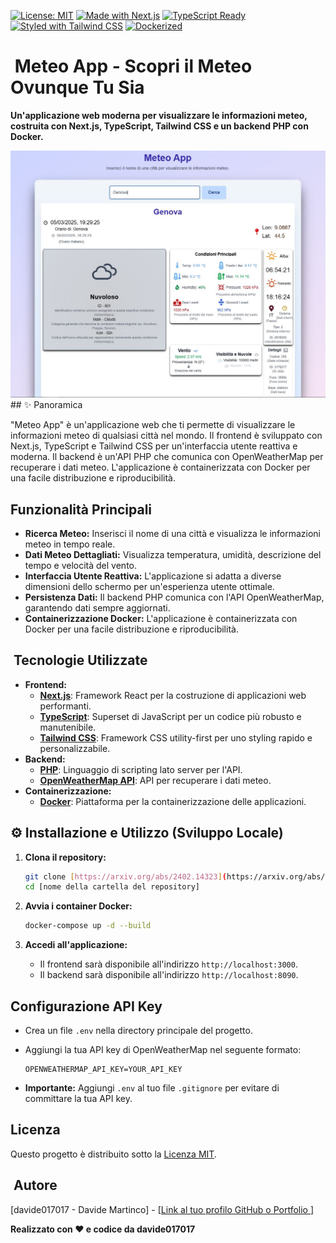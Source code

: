 [![License: MIT](https://img.shields.io/badge/License-MIT-yellow.svg)](https://opensource.org/licenses/MIT)
[![Made with Next.js](https://img.shields.io/badge/Made%20with-Next.js-blue.svg)](https://nextjs.org/)
[![TypeScript Ready](https://img.shields.io/badge/TypeScript-Ready-blueviolet.svg)](https://www.typescriptlang.org/)
[![Styled with Tailwind CSS](https://img.shields.io/badge/Styled%20with-Tailwind_CSS-teal.svg)](https://tailwindcss.com/)
[![Dockerized](https://img.shields.io/badge/Dockerized-Yes-blue.svg)](https://www.docker.com/)

# ️ Meteo App - Scopri il Meteo Ovunque Tu Sia

**Un'applicazione web moderna per visualizzare le informazioni meteo, costruita con Next.js, TypeScript, Tailwind CSS e un backend PHP con Docker.**

![Screenshot della Meteo App](public/Screenshot.JPG) ## ✨ Panoramica

"Meteo App" è un'applicazione web che ti permette di visualizzare le informazioni meteo di qualsiasi città nel mondo. Il frontend è sviluppato con Next.js, TypeScript e Tailwind CSS per un'interfaccia utente reattiva e moderna. Il backend è un'API PHP che comunica con OpenWeatherMap per recuperare i dati meteo. L'applicazione è containerizzata con Docker per una facile distribuzione e riproducibilità.

##  Funzionalità Principali

* **Ricerca Meteo:** Inserisci il nome di una città e visualizza le informazioni meteo in tempo reale.
* **Dati Meteo Dettagliati:** Visualizza temperatura, umidità, descrizione del tempo e velocità del vento.
* **Interfaccia Utente Reattiva:** L'applicazione si adatta a diverse dimensioni dello schermo per un'esperienza utente ottimale.
* **Persistenza Dati:** Il backend PHP comunica con l'API OpenWeatherMap, garantendo dati sempre aggiornati.
* **Containerizzazione Docker:** L'applicazione è containerizzata con Docker per una facile distribuzione e riproducibilità.

## ️ Tecnologie Utilizzate

* **Frontend:**
    * **[Next.js](https://nextjs.org/)**: Framework React per la costruzione di applicazioni web performanti.
    * **[TypeScript](https://www.typescriptlang.org/)**: Superset di JavaScript per un codice più robusto e manutenibile.
    * **[Tailwind CSS](https://tailwindcss.com/)**: Framework CSS utility-first per uno styling rapido e personalizzabile.
* **Backend:**
    * **[PHP](https://www.php.net/)**: Linguaggio di scripting lato server per l'API.
    * **[OpenWeatherMap API](https://openweathermap.org/api)**: API per recuperare i dati meteo.
* **Containerizzazione:**
    * **[Docker](https://www.docker.com/)**: Piattaforma per la containerizzazione delle applicazioni.

## ⚙️ Installazione e Utilizzo (Sviluppo Locale)

1.  **Clona il repository:**

    ```bash
    git clone [https://arxiv.org/abs/2402.14323](https://arxiv.org/abs/2402.14323)
    cd [nome della cartella del repository]
    ```

2.  **Avvia i container Docker:**

    ```bash
    docker-compose up -d --build
    ```

3.  **Accedi all'applicazione:**

    * Il frontend sarà disponibile all'indirizzo `http://localhost:3000`.
    * Il backend sarà disponibile all'indirizzo `http://localhost:8090`.

##  Configurazione API Key

* Crea un file `.env` nella directory principale del progetto.
* Aggiungi la tua API key di OpenWeatherMap nel seguente formato:

    ```
    OPENWEATHERMAP_API_KEY=YOUR_API_KEY
    ```

* **Importante:** Aggiungi `.env` al tuo file `.gitignore` per evitare di committare la tua API key.

##  Licenza

Questo progetto è distribuito sotto la [Licenza MIT](LICENSE).

## ‍ Autore

[davide017017 - Davide Martinco] - [[Link al tuo profilo GitHub o Portfolio ](https://github.com/davide017017)]

**Realizzato con ❤️ e codice da davide017017**